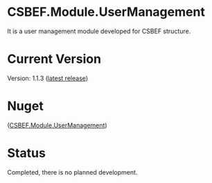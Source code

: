 # CSBEF.Module.UserManagement
It is a user management module developed for CSBEF structure.

# Current Version
Version: 1.1.3 ([latest release](https://github.com/mkurak/CSBEF.Module.UserManagement/releases/tag/1.1.3))

# Nuget
([CSBEF.Module.UserManagement](https://www.nuget.org/packages/CSBEF.Module.UserManagement/))

# Status
Completed, there is no planned development.
